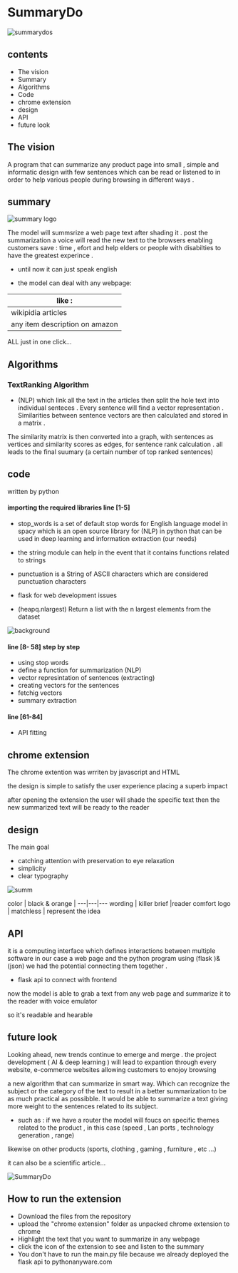 # SummaryDo 



![summarydos](https://user-images.githubusercontent.com/71225087/93237337-a390a500-f788-11ea-954f-a8b8f5b7b729.jpg)




## contents
* The vision
* Summary
* Algorithms 
* Code 
* chrome extension
* design 
* API 
* future look

 

## The vision 


A program that can summarize any product page into small , simple and informatic design with few sentences which can be read or listened to 
in order to help various people during browsing in different ways . 


## summary 


![summary logo](https://user-images.githubusercontent.com/71225087/93217463-c6fc2580-f771-11ea-9a33-df3a6548c8e6.png)



The model will summsrize a web page text after shading it  . post the summarization a voice will read the new text to the browsers enabling 
customers  save : time , efort and help elders or people with disabilties to have the greatest experince .

*  until now it can just speak english 


*  the model can deal with any webpage:

| like : |
| ------------- |
| wikipidia articles    | 
| any item description on amazon    | 
 

ALL just in one click...  



## Algorithms 

 
### TextRanking Algorithm
 * (NLP)
which link all the text in the articles then split the hole text into individual senteces . 
Every sentence will find a vector representation . Similarities between sentence vectors are then calculated and stored in a matrix . 

The similarity matrix is then converted into a graph, with sentences as vertices and similarity scores as edges, for sentence rank calculation .
all leads to the final suumary (a certain number of top ranked sentences)


## code

written by python 



 
#### importing the required libraries line [1-5]


* stop_words is a set of default stop words for English language model in spacy which is 
an open source library for (NLP) in python that can be used in deep learning and information extraction (our needs) 

* the string module can help in the event that it contains functions related to strings  

* punctuation is a String of ASCII characters which are considered punctuation characters

* flask for web development issues

* (heapq.nlargest) Return a list with the n largest elements from the dataset




![background](https://user-images.githubusercontent.com/71225087/93233936-56123900-f784-11ea-9b56-937eb796e593.png)

#### line [8- 58] step by step 

* using stop words 
* define a function for summarization (NLP)
* vector represintation of sentences  (extracting)
* creating vectors for the sentences 
* fetchig vectors 
* summary extraction 

#### line [61-84]
* API fitting





## chrome extension 
The chrome extention was wrriten by javascript and HTML 

the design is simple to satisfy the user experience placing a superb impact 
 
after opening the extension the user will shade the specific text then the new summarized text will be ready to the reader 




## design
The main goal 
* catching attention with preservation to eye relaxation
* simplicity 
* clear typography




 ![summ](https://user-images.githubusercontent.com/71225087/93319473-91f6de00-f818-11ea-87f5-25347656a967.jpg)

color | black & orange | 
---|---|---
wording  | killer brief |reader comfort 
logo | matchless | represent the idea 


## API 

it is a computing interface which defines interactions between multiple software in our case a web page and the python program
 using (flask )& (json) we had the potential connecting them together . 

* flask api to connect with frontend   


now the model is able to grab a text from any web page and summarize it to the reader with  voice emulator


so it's readable and hearable    




## future look 

Looking ahead, new trends continue to emerge and merge .
the project development  ( AI & deep learning )  will lead to expantion through every website, e-commerce websites 
allowing customers to enojoy browsing  


a new algorithm that can summarize in smart way. Which can recognize the subject or the category of the text to result in a better summarization to be as much practical as possibble. It would be able to summarize a text giving more weight to the sentences related to its subject.

* such as :
 if we have a router the model will foucs on specific themes related to the product , in this case (speed , Lan ports ,  technology generation , range)

 likewise on other products (sports, clothing , gaming , furniture , etc ...)  
  
 it can also be a scientific article...



![SummaryDo](https://user-images.githubusercontent.com/71225087/93099323-8ee0de00-f6b0-11ea-9a38-010bbf37aca2.jpg)

## How to run the extension

- Download the files from the repository
- upload the "chrome extension" folder as unpacked chrome extension to chrome
- Highlight the text that you want to summarize in any webpage
- click the icon of the extension to see and listen to the summary
- You don't have to run the main.py file because we already deployed the flask api to pythonanyware.com

